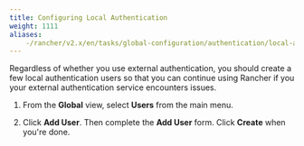 ```yaml
---
title: Configuring Local Authentication
weight: 1111
aliases:
    -/rancher/v2.x/en/tasks/global-configuration/authentication/local-authentication/
---
```


Regardless of whether you use external authentication, you should create a few local authentication users so that you can continue using Rancher if you your external authentication service encounters issues.

1.	From the **Global** view, select **Users** from the main menu.

2.	Click **Add User**. Then complete the **Add User** form. Click **Create** when you're done.
